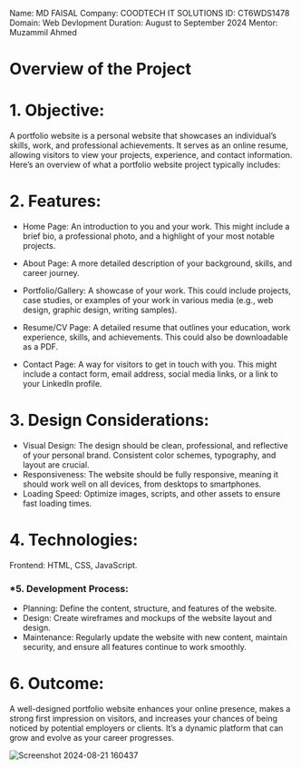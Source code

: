 Name: MD FAISAL
Company: COODTECH IT SOLUTIONS
ID: CT6WDS1478
Domain: Web Devlopment
Duration: August to September 2024
Mentor: Muzammil Ahmed

# Overview of the Project

# 1. Objective:

A portfolio website is a personal website that showcases an individual’s skills, work, and professional achievements. It serves as an online resume, allowing visitors to view your projects, experience, and contact information. Here’s an overview of what a portfolio website project typically includes:


# 2. Features:

- Home Page: An introduction to you and your work. This might include a brief bio, a professional photo, and a highlight of your most notable projects.
- About Page: A more detailed description of your background, skills, and career journey.

- Portfolio/Gallery: A showcase of your work. This could include projects, case studies, or examples of your work in various media (e.g., web design, graphic design, writing samples).
- Resume/CV Page: A detailed resume that outlines your education, work experience, skills, and achievements. This could also be downloadable as a PDF.
- Contact Page: A way for visitors to get in touch with you. This might include a contact form, email address, social media links, or a link to your LinkedIn profile.

# 3. Design Considerations:

- Visual Design: The design should be clean, professional, and reflective of your personal brand. Consistent color schemes, typography, and layout are crucial.
- Responsiveness: The website should be fully responsive, meaning it should work well on all devices, from desktops to smartphones.
- Loading Speed: Optimize images, scripts, and other assets to ensure fast loading times.

# 4. Technologies:

 Frontend: HTML, CSS, JavaScript.


### *5. Development Process:

- Planning: Define the content, structure, and features of the website.
- Design: Create wireframes and mockups of the website layout and design.
- Maintenance: Regularly update the website with new content, maintain security, and ensure all features continue to work smoothly.

# 6. Outcome:
A well-designed portfolio website enhances your online presence, makes a strong first impression on visitors, and increases your chances of being noticed by potential employers or clients. It’s a dynamic platform that can grow and evolve as your career progresses.



![Screenshot 2024-08-21 160437](https://github.com/user-attachments/assets/bbd567ba-45a0-4cd9-86a8-59e43614a02d)
